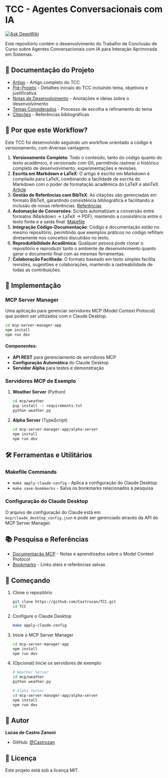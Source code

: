 # TCC - Agentes Conversacionais com IA

[![Ask DeepWiki](https://deepwiki.com/badge.svg)](https://deepwiki.com/Castrozan/tcc)

Este repositório contém o desenvolvimento do Trabalho de Conclusão de Curso sobre Agentes Conversacionais com IA para Interação Aprimorada em Sistemas.

## 📑 Documentação do Projeto

- [Artigo](article/article.pdf) - Artigo completo do TCC
- [Pré-Projeto](pre-projeto.md) - Detalhes iniciais do TCC incluindo tema, objetivos e justificativa
- [Notas de Desenvolvimento](notes.md) - Anotações e ideias sobre o desenvolvimento
- [Temas Considerados](theme-ideas.md) - Processo de escolha e refinamento do tema
- [Citações](article/references.bib) - Referências bibliográficas

## 🌟 Por que este Workflow?

Este TCC foi desenvolvido seguindo um workflow orientado a código e versionamento, com diversas vantagens:

1. **Versionamento Completo**: Todo o conteúdo, tanto do código quanto do texto acadêmico, é versionado com Git, permitindo rastrear o histórico completo de desenvolvimento, experimentações e revisões.
2. **Escrita em Markdown e LaTeX**: O artigo é escrito em Markdown e compilado para LaTeX, combinando a facilidade de escrita do Markdown com o poder de formatação acadêmica do LaTeX e abnTeX. [Article](article/article.md)
3. **Gestão de Referências com BibTeX**: As citações são gerenciadas em formato BibTeX, garantindo consistência bibliográfica e facilitando a inclusão de novas referências. [Referências](article/references.bib)
4. **Automação de Conversões**: Scripts automatizam a conversão entre formatos (Markdown → LaTeX → PDF), mantendo a consistência entre o texto fonte e a saída final. [Makefile](article/Makefile)
5. **Integração Código-Documentação**: Código e documentação estão no mesmo repositório, permitindo que exemplos práticos no código reflitam diretamente nos conceitos discutidos no texto.
6. **Reprodutibilidade Acadêmica**: Qualquer pessoa pode clonar o repositório e reproduzir tanto o ambiente de desenvolvimento quanto gerar o documento final com as mesmas ferramentas.
7. **Colaboração Facilitada**: O formato baseado em texto simples facilita revisões, sugestões e colaborações, mantendo a rastreabilidade de todas as contribuições.

## 🔧 Implementação

### MCP Server Manager

Uma aplicação para gerenciar servidores MCP (Model Context Protocol) que podem ser utilizados com o Claude Desktop.

```bash
cd mcp-server-manager-app
npm install
npm run dev
```

#### Componentes:
- **API REST** para gerenciamento de servidores MCP
- **Configuração Automática** do Claude Desktop
- **Servidor Alpha** para testes e demonstração

### Servidores MCP de Exemplo

1. **Weather Server** (Python)
   ```bash
   cd mcp/weather
   pip install -r requirements.txt
   python weather.py
   ```

2. **Alpha Server** (TypeScript)
   ```bash
   cd mcp-server-manager-app/alpha-server
   npm install
   npm run dev
   ```

## 🛠️ Ferramentas e Utilitários

### Makefile Commands

- `make apply-claude-config` - Aplica a configuração do Claude Desktop
- `make save-bookmarks` - Salva os bookmarks relacionados à pesquisa

### Configuração do Claude Desktop

O arquivo de configuração do Claude está em `mcp/claude_desktop_config.json` e pode ser gerenciado através da API do MCP Server Manager.

## 📚 Pesquisa e Referências

- [Documentação MCP](mcp/mcp-docs-and-hands-on.md) - Notas e aprendizados sobre o Model Context Protocol
- [Bookmarks](bookmarks/bookmarks.json) - Links úteis e referências salvas

## 🚀 Começando

1. Clone o repositório
   ```bash
   git clone https://github.com/Castrozan/TCC.git
   cd TCC
   ```

2. Configure o Claude Desktop
   ```bash
   make apply-claude-config
   ```

3. Inicie o MCP Server Manager
   ```bash
   cd mcp-server-manager-app
   npm install
   npm run dev
   ```

4. (Opcional) Inicie os servidores de exemplo
   ```bash
   # Weather Server
   cd mcp/weather
   python weather.py

   # Alpha Server
   cd mcp-server-manager-app/alpha-server
   npm install
   npm run dev
   ```

## 👤 Autor

**Lucas de Castro Zanoni**
- GitHub: [@Castrozan](https://github.com/Castrozan)

## 📄 Licença

Este projeto está sob a licença MIT.
